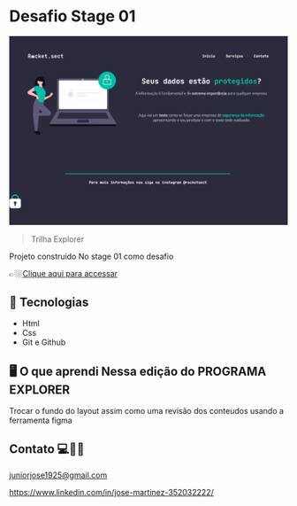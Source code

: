 #  Desafio Stage 01 

![preview](./desafio-%20stage01.png)


> Trilha Explorer 

Projeto construido No stage 01 como desafio 

👉🏼[Clique aqui para accessar](https://jose26362780.github.io/Desafio-stage-01--criando-layout/)


##  🔧 Tecnologias


- Html 
- Css
- Git e Github

##  🖥️ O que aprendi Nessa edição do PROGRAMA EXPLORER

Trocar o fundo do layout assim como uma revisão dos conteudos usando a ferramenta figma 



## Contato 💻🧑‍💻 

juniorjose1925@gmail.com


https://www.linkedin.com/in/jose-martinez-352032222/
